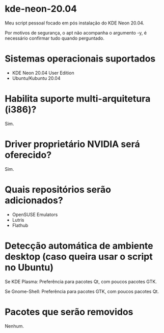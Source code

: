 # kde-neon-20.04

Meu script pessoal focado em pós instalação do KDE Neon 20.04.

Por motivos de segurança, o apt não acompanha o argumento -y, é necessário confirmar tudo quando perguntado.

# Sistemas operacionais suportados
- KDE Neon 20.04 User Edition
- Ubuntu/Kubuntu 20.04

# Habilita suporte multi-arquitetura (i386)?
Sim.

# Driver proprietário NVIDIA será oferecido?
Sim.

# Quais repositórios serão adicionados?
- OpenSUSE Emulators
- Lutris
- Flathub

# Detecção automática de ambiente desktop (caso queira usar o script no Ubuntu)
Se KDE Plasma: Preferência para pacotes Qt, com poucos pacotes GTK.

Se Gnome-Shell: Preferência para pacotes GTK, com poucos pacotes Qt.

# Pacotes que serão removidos
Nenhum.

